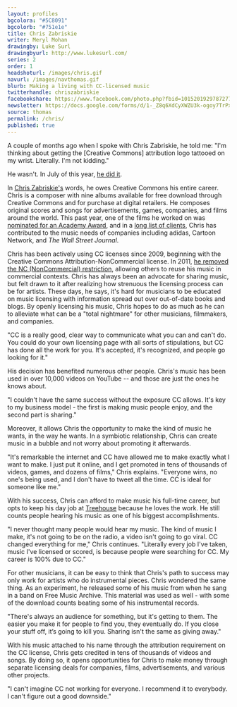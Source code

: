 ```yaml
---
layout: profiles
bgcolora: "#5C8091"
bgcolorb: "#751e1e"
title: Chris Zabriskie
writer: Meryl Mohan
drawingby: Luke Surl
drawingbyurl: http://www.lukesurl.com/
series: 2
order: 1
headshoturl: /images/chris.gif
navurl: /images/navthomas.gif
blurb: Making a living with CC-licensed music
twitterhandle: chriszabriskie
facebookshare: https://www.facebook.com/photo.php?fbid=10152019297872777
newsletter: https://docs.google.com/forms/d/1-_Z8q6XdCyXWZU3k-ogoy7TrPxhSN7nYHPvjj0MwogA/viewform?entry.239708838=Team+Open+-+Thomas&entry.1860916380&entry.1017428125&entry.1257771276
source: thomas
permalink: /chris/
published: true
---
```


A couple of months ago when I spoke with Chris Zabriskie, he told me: "I'm thinking about getting the [Creative Commons] attribution logo tattooed on my wrist. Literally. I'm not kidding."

He wasn't. In July of this year, [he did it](https://www.flickr.com/photos/chriszabriskie/14951359402/).

In [Chris Zabriskie's](http://chriszabriskie.com/) words, he owes Creative Commons his entire career. Chris is a composer with nine albums available for free download through Creative Commons and for purchase at digital retailers. He composes original scores and songs for advertisements, games, companies, and films around the world. This past year, one of the films he worked on was [nominated for an Academy Award](http://www.facingfearmovie.com/), and in a [long list of clients](http://chriszabriskie.com/clients/), Chris has contributed to the music needs of companies including adidas, Cartoon Network, and *The Wall Street Journal*.

Chris has been actively using CC licenses since 2009, beginning with the Creative Commons Attribution-NonCommercial license. In 2011, [he removed the NC (NonCommercial) restriction](http://freemusicarchive.org/member/chriszabriskie/blog/Why_I_Went_CC_BY), allowing others to reuse his music in commercial contexts. Chris has always been an advocate for sharing music, but felt drawn to it after realizing how strenuous the licensing process can be for artists. These days, he says, it's hard for musicians to be educated on music licensing with information spread out over out-of-date books and blogs. By openly licensing his music, Chris hopes to do as much as he can to alleviate what can be a "total nightmare" for other musicians, filmmakers, and companies. 

"CC is a really good, clear way to communicate what you can and can't do. You could do your own licensing page with all sorts of stipulations, but CC has done all the work for you. It's accepted, it's recognized, and people go looking for it."

His decision has benefited numerous other people. Chris's music has been used in over 10,000 videos on YouTube -- and those are just the ones he knows about.

"I couldn't have the same success without the exposure CC allows. It's key to my business model - the first is making music people enjoy, and the second part is sharing."

Moreover, it allows Chris the opportunity to make the kind of music he wants, in the way he wants. In a symbiotic relationship, Chris can create music in a bubble and not worry about promoting it afterwards.

"It's remarkable the internet and CC have allowed me to make exactly what I want to make. I just put it online, and I get promoted in tens of thousands of videos, games, and dozens of films," Chris explains. "Everyone wins, no one's being used, and I don't have to tweet all the time. CC is ideal for someone like me."

With his success, Chris can afford to make music his full-time career, but opts to keep his day job at [Treehouse](http://teamtreehouse.com/) because he loves the work. He still counts people hearing his music as one of his biggest accomplishments.

"I never thought many people would hear my music. The kind of music I make, it's not going to be on the radio, a video isn't going to go viral. CC changed everything for me," Chris continues. "Literally every job I've taken, music I've licensed or scored, is because people were searching for CC. My career is 100% due to CC."

For other musicians, it can be easy to think that Chris's path to success may only work for artists who do instrumental pieces. Chris wondered the same thing. As an experiment, he released some of his music from when he sang in a band on Free Music Archive. This material was used as well - with some of the download counts beating some of his instrumental records. 

"There's always an audience for something, but it's getting to them. The easier you make it for people to find you, they eventually do. If you close your stuff off, it’s going to kill you. Sharing isn't the same as giving away."

With his music attached to his name through the attribution requirement on the CC license, Chris gets credited in tens of thousands of videos and songs. By doing so, it opens opportunities for Chris to make money through separate licensing deals for companies, films, advertisements, and various other projects.

"I can't imagine CC not working for everyone. I recommend it to everybody. I can't figure out a good downside."